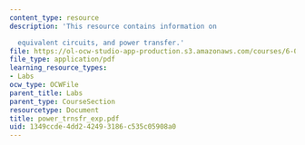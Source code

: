 ```yaml
---
content_type: resource
description: 'This resource contains information on

  equivalent circuits, and power transfer.'
file: https://ol-ocw-studio-app-production.s3.amazonaws.com/courses/6-071j-introduction-to-electronics-signals-and-measurement-spring-2006/1349ccde4dd242493186c535c05908a0_power_trnsfr_exp.pdf
file_type: application/pdf
learning_resource_types:
- Labs
ocw_type: OCWFile
parent_title: Labs
parent_type: CourseSection
resourcetype: Document
title: power_trnsfr_exp.pdf
uid: 1349ccde-4dd2-4249-3186-c535c05908a0
---
```

